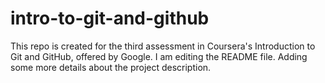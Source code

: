 # intro-to-git-and-github
This repo is created for the third assessment in Coursera's Introduction to Git and GitHub, offered by Google.
I am editing the README file. Adding some more details about the project description.
